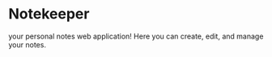 # Notekeeper
 your personal notes web application! Here you can create, edit, and manage your notes.
